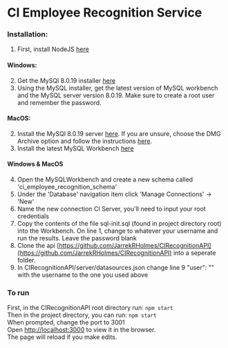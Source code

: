 # CI Employee Recognition Service

### Installation:
1. First, install NodeJS [here](https://nodejs.org/en/download/)

#### Windows:
2. Get the MySQl 8.0.19 installer [here](https://dev.mysql.com/downloads/installer/)
3. Using the MySQL installer, get the latest version of MySQL workbench and the MySQL server version 8.0.19. Make sure to create a root user and remember the password.

#### MacOS:
2. Install the MySQl 8.0.19 server [here](https://dev.mysql.com/downloads/mysql/). If you are unsure, choose the DMG Archive option and follow the instructions [here](https://dev.mysql.com/doc/mysql-osx-excerpt/5.7/en/osx-installation-pkg.html).
3. Install the latest MySQL Workbench [here](https://dev.mysql.com/downloads/workbench/)

#### Windows & MacOS
4. Open the MySQLWorkbench and create a new schema called 'ci_employee_recognition_schema'
5. Under the 'Database' navigation item click 'Manage Connections' -> 'New'
6. Name the new connection CI Server, you'll need to input your root credentials
7. Copy the contents of the file sql-init.sql (found in project directory root) into the Workbench. On line 1, change <username> to whatever your username and run the results. Leave the password blank
8. Clone the api [https://github.com/JarrekRHolmes/CIRecognitionAPI](https://github.com/JarrekRHolmes/CIRecognitionAPI) into a seperate folder.
9. In CIRecognitionAPI/server/datasources.json change line 9 "user": "<username>" with the username to the one you used above


### To run
First, in the CIRecognitionAPI root directory run: `npm start` <br>
Then in the project directory, you can run: `npm start` <br>
When prompted, change the port to 3001 <br>
Open [http://localhost:3000](http://localhost:3001) to view it in the browser. <br>
The page will reload if you make edits.



